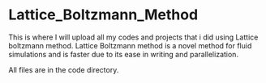 # Lattice_Boltzmann_Method
This is where I will upload all my codes and projects that i did using Lattice boltzmann method.
Lattice Boltzmann method is a novel method for fluid simulations and is faster due to its ease in writing and parallelization.

All files are in the code directory.
